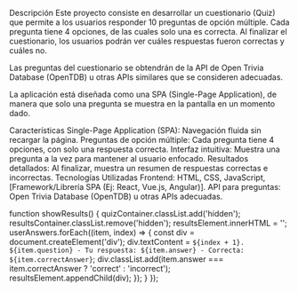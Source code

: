 Descripción
Este proyecto consiste en desarrollar un cuestionario (Quiz) que permite a los usuarios responder 10 preguntas de opción múltiple. Cada pregunta tiene 4 opciones, de las cuales solo una es correcta. Al finalizar el cuestionario, los usuarios podrán ver cuáles respuestas fueron correctas y cuáles no.

Las preguntas del cuestionario se obtendrán de la API de Open Trivia Database (OpenTDB) u otras APIs similares que se consideren adecuadas.

La aplicación está diseñada como una SPA (Single-Page Application), de manera que solo una pregunta se muestra en la pantalla en un momento dado.

Características
Single-Page Application (SPA): Navegación fluida sin recargar la página.
Preguntas de opción múltiple: Cada pregunta tiene 4 opciones, con solo una respuesta correcta.
Interfaz intuitiva: Muestra una pregunta a la vez para mantener al usuario enfocado.
Resultados detallados: Al finalizar, muestra un resumen de respuestas correctas e incorrectas.
Tecnologías Utilizadas
Frontend: HTML, CSS, JavaScript, [Framework/Librería SPA (Ej: React, Vue.js, Angular)].
API para preguntas: Open Trivia Database (OpenTDB) u otras APIs adecuadas.


  function showResults() {
      quizContainer.classList.add('hidden');
      resultsContainer.classList.remove('hidden');
      resultsElement.innerHTML = '';
      userAnswers.forEach((item, index) => {
          const div = document.createElement('div');
          div.textContent = `${index + 1}. ${item.question} - Tu respuesta: ${item.answer} - Correcta: ${item.correctAnswer}`;
          div.classList.add(item.answer === item.correctAnswer ? 'correct' : 'incorrect');
          resultsElement.appendChild(div);
      });
  }
});

